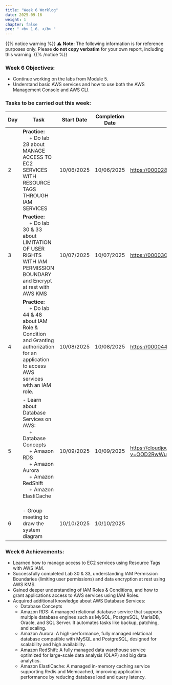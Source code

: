 ```yaml
---
title: "Week 6 Worklog"
date: 2025-09-16
weight: 1
chapter: false
pre: " <b> 1.6. </b> "
---
```

{{% notice warning %}} 
⚠️ **Note:** The following information is for reference purposes only. Please **do not copy verbatim** for your own report, including this warning.
{{% /notice %}}


### Week 6 Objectives:

* Continue working on the labs from Module 5.
* Understand basic AWS services and how to use both the AWS Management Console and AWS CLI. 

### Tasks to be carried out this week:
| Day | Task                                                                                                                                                                                                   | Start Date | Completion Date | Reference Material                        |
| --- | ------------------------------------------------------------------------------------------------------------------------------------------------------------------------------------------------------ | ---------- | --------------- | ----------------------------------------- |
| 2   |**Practice:** <br>&emsp; + Do lab 28 about MANAGE ACCESS TO EC2 SERVICES WITH RESOURCE TAGS THROUGH IAM SERVICES | 10/06/2025   | 10/06/2025      | <https://000028.awsstudygroup.com> |
| 3   | **Practice:** <br>&emsp; + Do lab 30 & 33 about LIMITATION OF USER RIGHTS WITH IAM PERMISSION BOUNDARY and Encrypt at rest with AWS KMS                | 10/07/2025   | 10/07/2025      | <https://000030.awsstudygroup.com> <https://000033.awsstudygroup.com> |
| 4   | **Practice:** <br>&emsp; + Do lab 44 & 48 about IAM Role & Condition and Granting authorization for an application to access AWS services with an IAM role.               | 10/08/2025   | 10/08/2025      | <https://000044.awsstudygroup.com> <https://000048.awsstudygroup.com> |
| 5   | - Learn about Database Services on AWS: <br>&emsp; + Database Concepts <br>&emsp; + Amazon RDS <br>&emsp; + Amazon Aurora <br>&emsp; + Amazon RedShift <br>&emsp; + Amazon ElastiCache <br>&emsp;                  | 10/09/2025   | 10/09/2025      | <https://cloudjourney.awsstudygroup.com/> <https://www.youtube.com/watch?v=OOD2RwWuLRw&list=PLahN4TLWtox2a3vElknwzU_urND8hLn1i&index=217> |
| 6   | - Group meeting to draw the system diagram                                                                                        | 10/10/2025   | 10/10/2025      | |

### Week 6 Achievements:
* Learned how to manage access to EC2 services using Resource Tags with AWS IAM.
* Successfully completed Lab 30 & 33, understanding IAM Permission Boundaries (limiting user permissions) and data encryption at rest using AWS KMS.
* Gained deeper understanding of IAM Roles & Conditions, and how to grant applications access to AWS services using IAM Roles.
* Acquired additional knowledge about AWS Database Services:
  * Database Concepts
  * Amazon RDS: A managed relational database service that supports multiple database engines such as MySQL, PostgreSQL, MariaDB, Oracle, and SQL Server. It automates tasks like backup, patching, and scaling.
  * Amazon Aurora: A high-performance, fully managed relational database compatible with MySQL and PostgreSQL, designed for scalability and high availability.
  * Amazon RedShift: A fully managed data warehouse service optimized for large-scale data analysis (OLAP) and big data analytics.
  * Amazon ElastiCache: A managed in-memory caching service supporting Redis and Memcached, improving application performance by reducing database load and query latency. 